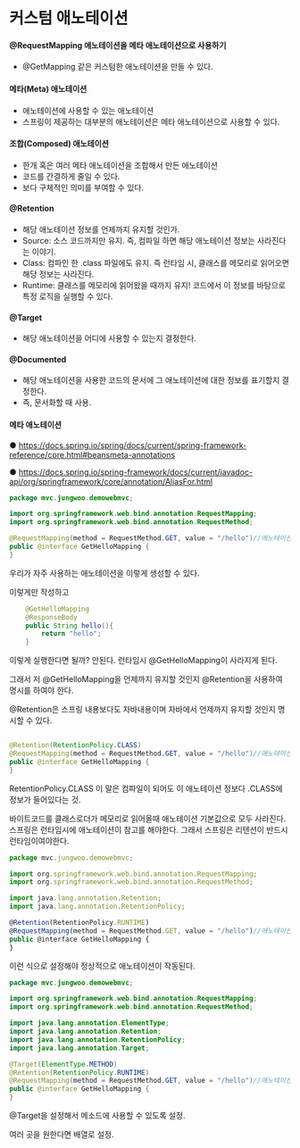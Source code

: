 # 커스텀 애노테이션

#### @RequestMapping 애노테이션을 메타 애노테이션으로 사용하기

- @GetMapping 같은 커스텀한 애노테이션을 만들 수 있다.

#### 메타(Meta) 애노테이션

- 애노테이션에 사용할 수 있는 애노테이션
- 스프링이 제공하는 대부분의 애노테이션은 메타 애노테이션으로 사용할 수 있다.

#### 조합(Composed) 애노테이션

- 한개 혹은 여러 메타 애노테이션을 조합해서 만든 애노테이션
- 코드를 간결하게 줄일 수 있다.
- 보다 구체적인 의미를 부여할 수 있다.

#### @Retention

- 해당 애노테이션 정보를 언제까지 유지할 것인가.
- Source: 소스 코드까지만 유지. 즉, 컴파일 하면 해당 애노테이션 정보는 사라진다는 이야기.
- Class: 컴파인 한 .class 파일에도 유지. 즉 런타임 시, 클래스를 메모리로 읽어오면 해당 정보는 사라진다.
- Runtime: 클래스를 메모리에 읽어왔을 때까지 유지! 코드에서 이 정보를 바탕으로 특정 로직을 실행할 수 있다. 

#### @Target

- 해당 애노테이션을 어디에 사용할 수 있는지 결정한다. 

  

#### @Documented

- 해당 애노테이션을 사용한 코드의 문서에 그 애노테이션에 대한 정보를 표기할지 결정한다.
- 즉, 문서화할 때 사용.



#### 메타 애노테이션

● https://docs.spring.io/spring/docs/current/spring-framework-reference/core.html#beansmeta-annotations

● https://docs.spring.io/spring-framework/docs/current/javadoc-api/org/springframework/core/annotation/AliasFor.html







```java
package mvc.jungwoo.demowebmvc;

import org.springframework.web.bind.annotation.RequestMapping;
import org.springframework.web.bind.annotation.RequestMethod;

@RequestMapping(method = RequestMethod.GET, value = "/hello")//애노테이션 만들때는 GetMapping을 사용하지 못한다.
public @interface GetHelloMapping {
}
```

우리가 자주 사용하는 애노테이션을 이렇게 생성할 수 있다.

이렇게만 작성하고 

```java
    @GetHelloMapping
    @ResponseBody
    public String hello(){
        return "hello";
    }
```

 이렇게 실행한다면 될까? 안된다. 런타임시 @GetHelloMapping이 사라지게 된다.

그래서 저 @GetHelloMapping을 언제까지 유지할 것인지 @Retention을 사용하여 명시를 하여야 한다.

@Retention은 스프링 내용보다도 자바내용이며 자바에서 언제까지 유지할 것인지 명시할 수 있다. 



```java

@Retention(RetentionPolicy.CLASS)
@RequestMapping(method = RequestMethod.GET, value = "/hello")//애노테이션 만들때는 GetMapping을 사용하지 못한다.
public @interface GetHelloMapping {
}
```

RetentionPolicy.CLASS 이 말은 컴파일이 되어도 이 애노테이션 정보다 .CLASS에 정보가 들어있다는 것.



바이트코드를 클래스로더가 메모리로 읽어올때 애노테이션 기본값으로 모두 사라진다. 스프링은 런타임시에 애노테이션이 참고를 해야한다. 그래서 스프링은 리텐션이 반드시 런타임이여야한다.

```javascript
package mvc.jungwoo.demowebmvc;

import org.springframework.web.bind.annotation.RequestMapping;
import org.springframework.web.bind.annotation.RequestMethod;

import java.lang.annotation.Retention;
import java.lang.annotation.RetentionPolicy;

@Retention(RetentionPolicy.RUNTIME)
@RequestMapping(method = RequestMethod.GET, value = "/hello")//애노테이션 만들때는 GetMapping을 사용하지 못한다.
public @interface GetHelloMapping {
}

```

이런 식으로 설정해야 정상적으로 애노테이션이 작동된다.



```java
package mvc.jungwoo.demowebmvc;

import org.springframework.web.bind.annotation.RequestMapping;
import org.springframework.web.bind.annotation.RequestMethod;

import java.lang.annotation.ElementType;
import java.lang.annotation.Retention;
import java.lang.annotation.RetentionPolicy;
import java.lang.annotation.Target;

@Target(ElementType.METHOD)
@Retention(RetentionPolicy.RUNTIME)
@RequestMapping(method = RequestMethod.GET, value = "/hello")//애노테이션 만들때는 GetMapping을 사용하지 못한다.
public @interface GetHelloMapping {
}

```

@Target을 설정해서 메소드에 사용할 수 있도록 설정.

여러 곳을 원한다면 배열로 설정.



